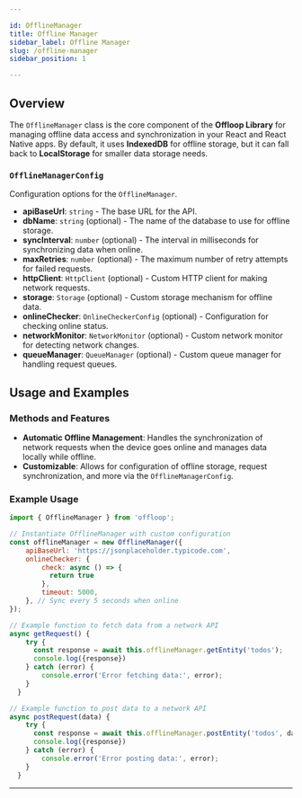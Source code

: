```yaml
---

id: OfflineManager
title: Offline Manager
sidebar_label: Offline Manager
slug: /offline-manager
sidebar_position: 1

---
```


## Overview

The `OfflineManager` class is the core component of the **Offloop Library** for managing offline data access and synchronization in your React and React Native apps. By default, it uses **IndexedDB** for offline storage, but it can fall back to **LocalStorage** for smaller data storage needs.


### `OfflineManagerConfig`

Configuration options for the `OfflineManager`.

- **apiBaseUrl**: `string` - The base URL for the API.
- **dbName**: `string` (optional) - The name of the database to use for offline storage.
- **syncInterval**: `number` (optional) - The interval in milliseconds for synchronizing data when online.
- **maxRetries**: `number` (optional) - The maximum number of retry attempts for failed requests.
- **httpClient**: `HttpClient` (optional) - Custom HTTP client for making network requests.
- **storage**: `Storage` (optional) - Custom storage mechanism for offline data.
- **onlineChecker**: `OnlineCheckerConfig` (optional) - Configuration for checking online status.
- **networkMonitor**: `NetworkMonitor` (optional) - Custom network monitor for detecting network changes.
- **queueManager**: `QueueManager` (optional) - Custom queue manager for handling request queues.

## Usage and Examples

### Methods and Features

- **Automatic Offline Management**: Handles the synchronization of network requests when the device goes online and manages data locally while offline.
- **Customizable**: Allows for configuration of offline storage, request synchronization, and more via the `OfflineManagerConfig`.

### Example Usage

```javascript
import { OfflineManager } from 'offloop';

// Instantiate OfflineManager with custom configuration
const offlineManager = new OfflineManager({
    apiBaseUrl: 'https://jsonplaceholder.typicode.com',
    onlineChecker: {
        check: async () => {
          return true
        },
        timeout: 5000,
    }, // Sync every 5 seconds when online
});

// Example function to fetch data from a network API
async getRequest() {
    try {
      const response = await this.offlineManager.getEntity('todos');
      console.log({response})
    } catch (error) {
        console.error('Error fetching data:', error);
    }
  }

// Example function to post data to a network API
async postRequest(data) {
    try {
      const response = await this.offlineManager.postEntity('todos', data);
      console.log({response})
    } catch (error) {
        console.error('Error posting data:', error);
    }
  }
```

---

